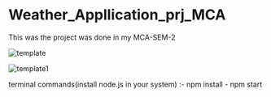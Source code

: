 # Weather_Appllication_prj_MCA

This was the project was done in my MCA-SEM-2


![template](https://user-images.githubusercontent.com/91241494/228491351-9ecdfb24-3a82-4e0a-94a6-be2f4f0a6ce5.png)

![template1](https://user-images.githubusercontent.com/91241494/228491444-5117a7bd-a526-4e95-9104-b4c2fdf0a28a.png)


terminal commands(install node.js in your system) :- 
npm install -
npm start
